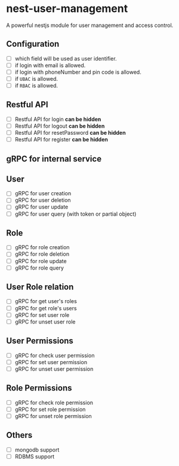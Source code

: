 # nest-user-management

A powerful nestjs module for user management and access control.

## Configuration

- [ ] which field will be used as user identifier.
- [ ] if login with email is allowed.
- [ ] if login with phoneNumber and pin code is allowed.
- [ ] if `UBAC` is allowed.
- [ ] if `RBAC` is allowed.

## Restful API

- [ ] Restful API for login **can be hidden**
- [ ] Restful API for logout **can be hidden**
- [ ] Restful API for resetPassword **can be hidden**
- [ ] Restful API for register **can be hidden**

## gRPC for internal service

## User

- [ ] gRPC for user creation
- [ ] gRPC for user deletion
- [ ] gRPC for user update
- [ ] gRPC for user query (with token or partial object)

## Role

- [ ] gRPC for role creation
- [ ] gRPC for role deletion
- [ ] gRPC for role update
- [ ] gRPC for role query

## User Role relation

- [ ] gRPC for get user's roles
- [ ] gRPC for get role's users
- [ ] gRPC for set user role
- [ ] gRPC for unset user role

## User Permissions

- [ ] gRPC for check user permission
- [ ] gRPC for set user permission
- [ ] gRPC for unset user permission

## Role Permissions

- [ ] gRPC for check role permission
- [ ] gRPC for set role permission
- [ ] gRPC for unset role permission

## Others

- [ ] mongodb support
- [ ] RDBMS support

